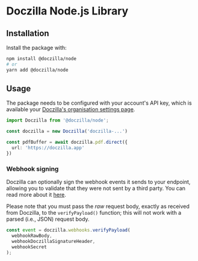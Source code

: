 # Doczilla Node.js Library

## Installation

Install the package with:

```sh
npm install @doczilla/node
# or
yarn add @doczilla/node
```

## Usage

The package needs to be configured with your account's API key, which is
available your [Doczilla's organisation settings page](https://doczilla.app/login).

```ts
import Doczilla from '@doczilla/node';

const doczilla = new Doczilla('doczilla-...')

const pdfBuffer = await doczilla.pdf.direct({
  url: 'https://doczilla.app'
})
```

### Webhook signing

Doczilla can optionally sign the webhook events it sends to your endpoint, allowing you to validate that they were not
sent by a third party. You can read more about it [here](https://docs.doczilla.app/examples/securing-webhooks).

Please note that you must pass the _raw_ request body, exactly as received from Doczilla, to the `verifyPayload()`
function; this will not work with a parsed (i.e., JSON) request body.

```js
const event = doczilla.webhooks.verifyPayload(
  webhookRawBody,
  webhookDoczillaSignatureHeader,
  webhookSecret
);
```

